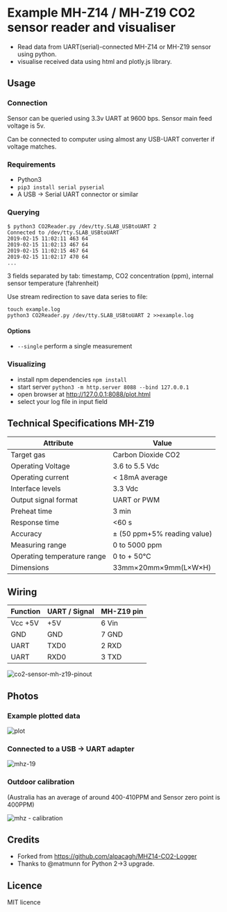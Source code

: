 # Example MH-Z14 / MH-Z19 CO2 sensor reader and visualiser

* Read data from UART(serial)-connected MH-Z14 or MH-Z19 sensor using python.
* visualise received data using html and plotly.js library.

## Usage

### Connection

Sensor can be queried using 3.3v UART at 9600 bps. Sensor main feed voltage is 5v.

Can be connected to computer using almost any USB-UART converter if voltage matches.

### Requirements

- Python3
- `pip3 install serial pyserial`
- A USB -> Serial UART connector or similar

### Querying

```
$ python3 CO2Reader.py /dev/tty.SLAB_USBtoUART 2
Connected to /dev/tty.SLAB_USBtoUART
2019-02-15 11:02:11	463	64
2019-02-15 11:02:13	467	64
2019-02-15 11:02:15	467	64
2019-02-15 11:02:17	470	64
...
```
3 fields separated by tab: timestamp, CO2 concentration (ppm), internal sensor temperature (fahrenheit)
 
Use stream redirection to save data series to file:

```shell
touch example.log
python3 CO2Reader.py /dev/tty.SLAB_USBtoUART 2 >>example.log
```

#### Options

- `--single` perform a single measurement

### Visualizing

* install npm dependencies `npm install`
* start server `python3 -m http.server 8088 --bind 127.0.0.1`
* open browser at http://127.0.0.1:8088/plot.html
* select your log file in input field

## Technical Specifications MH-Z19


|          Attribute          |            Value            |
|-----------------------------|-----------------------------|
| Target gas                  | Carbon Dioxide CO2          |
| Operating Voltage           | 3.6 to 5.5 Vdc              |
| Operating current           | < 18mA average              |
| Interface levels            | 3.3 Vdc                     |
| Output signal format        | UART or PWM                 |
| Preheat time                | 3 min                       |
| Response time               | <60 s                       |
| Accuracy                    | ± (50 ppm+5% reading value) |
| Measuring range             | 0 to 5000 ppm               |
| Operating temperature range | 0 to + 50°C                 |
| Dimensions                  | 33mm×20mm×9mm(L×W×H)        |


## Wiring

| Function | UART / Signal | MH-Z19 pin |
|----------|---------------|------------|
| Vcc +5V  | +5V           | 6 Vin      |
| GND      | GND           | 7 GND      |
| UART     | TXD0          | 2 RXD      |
| UART     | RXD0          | 3 TXD      |

![co2-sensor-mh-z19-pinout](https://user-images.githubusercontent.com/862951/52826907-c7a48400-3116-11e9-9c2e-c5fde2cf8f1d.jpg)

## Photos


### Example plotted data

![plot](https://user-images.githubusercontent.com/862951/52826593-a98a5400-3115-11e9-868a-72a763b6d587.jpg)

### Connected to a USB -> UART adapter

![mhz-19](https://user-images.githubusercontent.com/862951/52826018-38e23800-3113-11e9-92f3-18c99c902ae5.jpg)

### Outdoor calibration

(Australia has an average of around 400-410PPM and Sensor zero point is 400PPM)

![mhz - calibration](https://user-images.githubusercontent.com/862951/52827251-21597e00-3118-11e9-9ebc-ddbbc9fb02a8.jpg)


## Credits

- Forked from https://github.com/alpacagh/MHZ14-CO2-Logger
- Thanks to @matmunn for Python 2->3 upgrade.

## Licence

MIT licence
